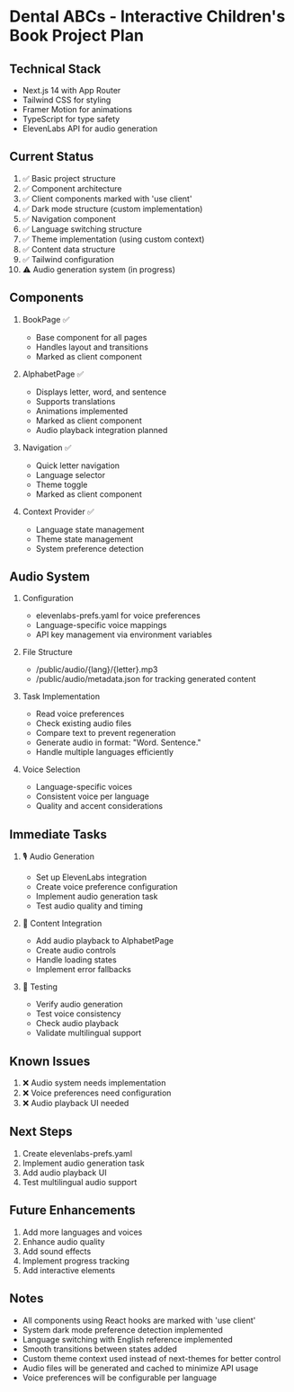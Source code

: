 # Dental ABCs - Interactive Children's Book Project Plan

## Technical Stack
- Next.js 14 with App Router
- Tailwind CSS for styling
- Framer Motion for animations
- TypeScript for type safety
- ElevenLabs API for audio generation

## Current Status
1. ✅ Basic project structure
2. ✅ Component architecture
3. ✅ Client components marked with 'use client'
4. ✅ Dark mode structure (custom implementation)
5. ✅ Navigation component
6. ✅ Language switching structure
7. ✅ Theme implementation (using custom context)
8. ✅ Content data structure
9. ✅ Tailwind configuration
10. ⚠️ Audio generation system (in progress)

## Components
1. BookPage ✅
   - Base component for all pages
   - Handles layout and transitions
   - Marked as client component

2. AlphabetPage ✅
   - Displays letter, word, and sentence
   - Supports translations
   - Animations implemented
   - Marked as client component
   - Audio playback integration planned

3. Navigation ✅
   - Quick letter navigation
   - Language selector
   - Theme toggle
   - Marked as client component

4. Context Provider ✅
   - Language state management
   - Theme state management
   - System preference detection

## Audio System
1. Configuration
   - elevenlabs-prefs.yaml for voice preferences
   - Language-specific voice mappings
   - API key management via environment variables

2. File Structure
   - /public/audio/{lang}/{letter}.mp3
   - /public/audio/metadata.json for tracking generated content

3. Task Implementation
   - Read voice preferences
   - Check existing audio files
   - Compare text to prevent regeneration
   - Generate audio in format: "Word. Sentence."
   - Handle multiple languages efficiently

4. Voice Selection
   - Language-specific voices
   - Consistent voice per language
   - Quality and accent considerations

## Immediate Tasks
1. 🎙️ Audio Generation
   - Set up ElevenLabs integration
   - Create voice preference configuration
   - Implement audio generation task
   - Test audio quality and timing

2. 🔄 Content Integration
   - Add audio playback to AlphabetPage
   - Create audio controls
   - Handle loading states
   - Implement error fallbacks

3. 🧪 Testing
   - Verify audio generation
   - Test voice consistency
   - Check audio playback
   - Validate multilingual support

## Known Issues
1. ❌ Audio system needs implementation
2. ❌ Voice preferences need configuration
3. ❌ Audio playback UI needed

## Next Steps
1. Create elevenlabs-prefs.yaml
2. Implement audio generation task
3. Add audio playback UI
4. Test multilingual audio support

## Future Enhancements
1. Add more languages and voices
2. Enhance audio quality
3. Add sound effects
4. Implement progress tracking
5. Add interactive elements

## Notes
- All components using React hooks are marked with 'use client'
- System dark mode preference detection implemented
- Language switching with English reference implemented
- Smooth transitions between states added
- Custom theme context used instead of next-themes for better control
- Audio files will be generated and cached to minimize API usage
- Voice preferences will be configurable per language 